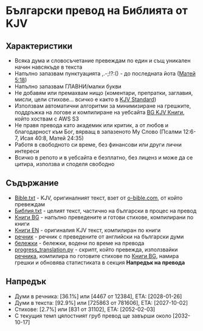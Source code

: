 # Български превод на Библията от KJV


## Характеристики
- Всяка дума и словосъчетание превеждам по един и същ уникален начин навсякъде в текста
- Напълно запазвам пунктуацията ,.-;!?:() - до последната йота (<u title="Докато небето и земята не минат, ни една йота или ни една точка не ще по никой начин мине от закона, докато всичко не се изпълни.">Матей 5:18</u>)
- Напълно запазвам ГЛАВНИ/малки букви
- Не добавям или премахвам нищо (коментари, препратки, заглавия, мисли, цели стихове... всичко е както в [KJV Standard](https://www.kingjamesbibleonline.org))
- Използвам автоматични алгоритми за минимизиране на грешките, поддръжка на логове и компилиране на уебсайта [BG KJV Книги](http://site-for-kjv-bg-translation.s3-website-us-east-1.amazonaws.com/), който хоствам с AWS S3
- Не правя превода като академик или критик, а от любов и благодарност към Бог, вярващ в запазеното Му Слово (Псалми 12:6-7, Исая 40:8, Матей 24:35)
- Работя в свободното си време, без финансови или други лични интереси
- Всичко в репото и в уебсайта е безплатно, без лиценз и може да се цитира, използва и споделя свободно


## Съдържание
- [Bible.txt](https://github.com/TraxData313/KJV-BG-translation/blob/main/kjb-en/Bible.txt) - KJV, оригиналният текст, взет от [o-bible.com](https://www.o-bible.com/download/kjv.txt), от който превеждам
- [Библия.txt](https://github.com/TraxData313/KJV-BG-translation/blob/main/kjb-bg/%D0%91%D0%B8%D0%B1%D0%BB%D0%B8%D1%8F.txt) - целият текст, частично на български в процес на превод
- [Книги BG](https://github.com/TraxData313/KJV-BG-translation/tree/main/kjb-bg/compiled_text_by_books) - напълно преведените и готови стихове, компилирани по книги
- [Книги EN](https://github.com/TraxData313/KJV-BG-translation/tree/main/kjb-en/compiled_text_by_books) - оригиналия KJV текст, компилиран по книги
- [речник](https://github.com/TraxData313/KJV-BG-translation/blob/main/%D1%80%D0%B5%D1%87%D0%BD%D0%B8%D0%BA.txt) - речник с преведените от английски на български думи
- [бележки](https://github.com/TraxData313/KJV-BG-translation/blob/main/translation_decision_notes.txt) - бележки, водени по време на превода
- [progress_translation.py](https://github.com/TraxData313/KJV-BG-translation/blob/main/progress_translation.py) - скрипт, който превежда, използвайки [речника](https://github.com/TraxData313/KJV-BG-translation/blob/main/%D1%80%D0%B5%D1%87%D0%BD%D0%B8%D0%BA.txt), компилира по готовите стихове по [Книги BG](https://github.com/TraxData313/KJV-BG-translation/tree/main/kjb-bg/compiled_text_by_books), намира грешки и обновява статистиката в секция **Напредък на превода**


## Напредък
- Думи в речника: [36.1%] или [4467 от 12384], ETA: [2028-01-26]
- Думи в текста: [92.9%] или [725863 от 781606], ETA: [2027-10-02]
- Стихове: [2.7%] или [831 от 31102], ETA: [2052-02-03]
- С текущия темп цялостният груб превод ще завърши около [2032-10-17]
